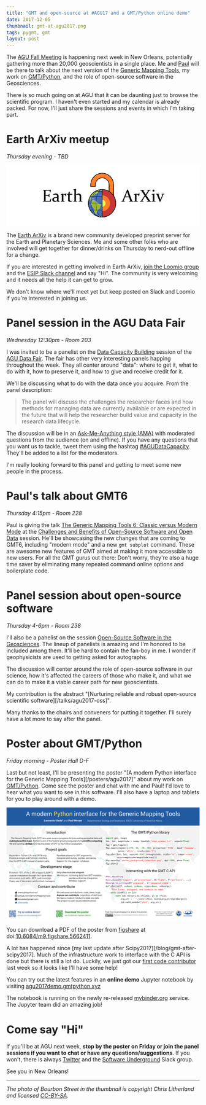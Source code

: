 ```yaml
---
title: "GMT and open-source at #AGU17 and a GMT/Python online demo"
date: 2017-12-05
thumbnail: gmt-at-agu2017.png
tags: pygmt, gmt
layout: post
---
```



The [AGU Fall Meeting](https://fallmeeting.agu.org/2017/) is happening next
week in New Orleans, potentially gathering more than 20,000 geoscientists in a
single place.
Me and [Paul](http://www.soest.hawaii.edu/wessel/) will be there to talk about
the next version of the [Generic Mapping Tools](http://gmt.soest.hawaii.edu/),
my work on [GMT/Python](https://www.gmtpython.xyz), and the role of open-source
software in the Geosciences.

There is so much going on at AGU that it can be daunting just to browse the
scientific program.
I haven't even started and my calendar is already packed.
For now, I'll just share the sessions and events in which I'm taking part.


# Earth ArXiv meetup

*Thursday evening - TBD*

![The Earth ArXiv logo](/images/eartharxiv-banner.png)

The [Earth ArXiv](https://eartharxiv.org/) is a brand new community developed
preprint server for the Earth and Planetary Sciences.
Me and some other folks who are involved will get together for dinner/drinks on
Thursday to nerd-out offline for a change.

If you are interested in getting involved in Earth ArXiv,
[join the Loomio group](https://www.loomio.org/g/lpIH8bFU/eartharxiv)
and the
[ESIP Slack channel](https://esip-slack-invite.herokuapp.com)
and say "Hi".
The community is very welcoming and it needs all the help it can get to grow.

We don't know where we'll meet yet but keep posted on Slack and Loomio if
you're interested in joining us.


# Panel session in the AGU Data Fair

*Wednesday 12:30pm - Room 203*

I was invited to be a panelist on the
[Data Capacity Building](https://agu.confex.com/agu/fm17/meetingapp.cgi/Session/30157)
session of the
[AGU Data Fair](https://fallmeeting.agu.org/2017/agu-data-fair/).
The fair has other very interesting panels happing throughout the week.
They all center around "data": where to get it, what to do with it, how to
preserve it, and how to give and receive credit for it.

We'll be discussing what to do with the data once you acquire. From the
panel description:

>  The panel will discuss the challenges the researcher faces and how methods
>  for managing data are currently available or are expected in the future that
>  will help the researcher build value and capacity in the research data
>  lifecycle.

The discussion will be in an
[Ask-Me-Anything style (AMA)](https://en.wikipedia.org/wiki/Reddit#IAmA_and_AMA)
with moderated questions from the audience (on and offline).
If you have any questions that you want us to tackle, tweet them using the
hashtag [#AGUDataCapacity](https://twitter.com/search?f=tweets&q=%23AGUDataCapacity&src=typd).
They'll be added to a list for the moderators.

I'm really looking forward to this panel and getting to meet some new people in
the process.


# Paul's talk about GMT6

*Thursday 4:15pm - Room 228*

Paul is giving the talk
[The Generic Mapping Tools 6: Classic versus Modern Mode](https://agu.confex.com/agu/fm17/meetingapp.cgi/Paper/233558)
at the
[Challenges and Benefits of Open-Source Software and Open Data](https://agu.confex.com/agu/fm17/meetingapp.cgi/Session/33628)
session.
He'll be showcasing the new changes that are coming to GMT6, including "modern
mode" and a new `gmt subplot` command.
These are awesome new features of GMT aimed at making it more accessible to new
users.
For all the GMT gurus out there: Don't worry, they're also a huge time saver by
eliminating many repeated command online options and boilerplate code.


# Panel session about open-source software

*Thursday 4-6pm - Room 238*

I'll also be a panelist on the session
[Open-Source Software in the Geosciences](https://agu.confex.com/agu/fm17/meetingapp.cgi/Session/30500).
The lineup of panelists is amazing and I'm honored to be included among them.
It'll be hard to contain the fan-boy in me.
I wonder if geophysicists are used to getting asked for autographs.

The discussion will center around the role of open-source software in our
science, how it's affected the careers of those who make it, and what we can do
to make it a viable career path for new geoscientists.

My contribution is the abstract
"[Nurturing reliable and robust open-source scientific software][/talks/agu2017-oss]".

Many thanks to the chairs and conveners for putting it together.
I'll surely have a lot more to say after the panel.


# Poster about GMT/Python

*Friday morning - Poster Hall D-F*

Last but not least,
I'll be presenting the poster
"[A modern Python interface for the Generic Mapping Tools][/posters/agu2017]"
about my work on [GMT/Python](https://www.gmtpython.xyz).
Come see the poster and chat with me and Paul!
I'd love to hear what you want to see in this software.
I'll also have a laptop and tablets for you to play around with a demo.

![My AGU 2017 poster](/images/poster-agu2017.png)

You can download a PDF of the poster from [figshare](http://figshare.com) at
doi:[10.6084/m9.figshare.5662411](https://doi.org/10.6084/m9.figshare.5662411).

A lot has happened since
[my last update after Scipy2017][/blog/gmt-after-scipy2017].
Much of the infrastructure work to interface with the C API is done but there
is still a lot do.
Luckily, we just got our
[first code contributor](https://github.com/GenericMappingTools/gmt-python/pull/72)
last week so it looks like I'll have some help!

You can try out the latest features in an **online demo** Jupyter notebook by
visiting
[agu2017demo.gmtpython.xyz](http://agu2017demo.gmtpython.xyz)

The notebook is running on the newly re-released
[mybinder.org](https://mybinder.org/) service.
The Jupyter team did an amazing job!


# Come say "Hi"

If you'll be at AGU next week, **stop by the poster on Friday or join the panel
sessions if you want to chat or have any questions/suggestions**.
If you won't, there is always
[Twitter](https://twitter.com/leouieda)
and the [Software Underground](http://softwareunderground.org/) Slack group.

See you in New Orleans!

----

*The photo of Bourbon Street in the thumbnail is copyright Chris Litherland
and licensed
[CC-BY-SA](https://commons.wikimedia.org/wiki/File:ChrisLitherlandBourbonSt.jpg).*
